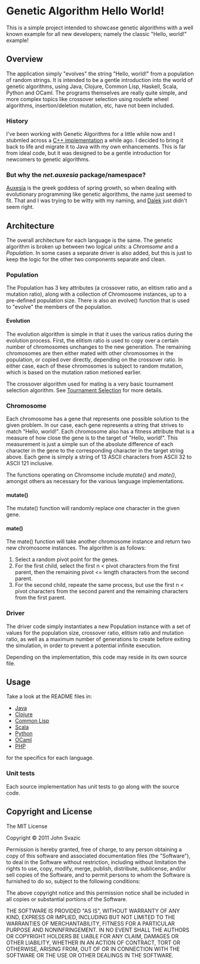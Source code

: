 # Genetic Algorithm Hello World!

This is a simple project intended to showcase genetic algorithms with a well 
known example for all new developers; namely the classic "Hello, world!" 
example!

## Overview

The application simply "evolves" the string "Hello, world!" from a population 
of random strings.  It is intended to be a gentle introduction into the world
of genetic algorithms, using Java, Clojure, Common Lisp, Haskell,
Scala, Python and OCaml.  The programs themselves are really quite
simple, and more complex topics like crossover selection using
roulette wheel algorithms, insertion/deletion mutation, etc, have not
been included.

### History

I've been working with Genetic Algorithms for a little while now and I
stubmled across a 
[C++ implementation](http://www.generation5.org/content/2003/gahelloworld.asp) 
a while ago.  I decided to bring it back to life and migrate it to Java with 
my own enhancements.  This is far from ideal code, but it was designed to be 
a gentle introduction for newcomers to genetic algorithms.

### But why the <i>net.auxesia</i> package/namespace?

[Auxesia](http://www.theoi.com/Ouranios/HoraAuxesia.html) is the greek
goddess of spring growth, so when dealing with evolutionary programming like
genetic algorithms, the name just seemed to fit.  That and I was trying to be
witty with my naming, and [Dalek](http://en.wikipedia.org/wiki/Dalek) just 
didn't seem right.

## Architecture

The overall architecture for each language is the same.  The genetic algorithm
is broken up between two logical units: a <i>Chromsome</i> and a 
<i>Population</i>.  In some cases a separate driver is also added, but this is
just to keep the logic for the other two components separate and clean.

### Population

The Population has 3 key attributes (a crossover ratio, an
elitism ratio and a mutation ratio), along with a collection of Chromosome 
instances, up to a pre-defined population size.  There is also an evolve() 
function that is used to "evolve" the members of the population.

#### Evolution

The evolution algorithm is simple in that it uses the various ratios during
the evolution process.  First, the elitism ratio is used to copy over a 
certain number of chromosomes unchanges to the new generation.  The remaining
chromosomes are then either mated with other chromosomes in the population, or
copied over directly, depending on the crossover ratio.  In either case, each
of these chromosomes is subject to random mutation, which is based on the 
mutation ration metioned earlier.

The crossover algorithm used for mating is a very basic tournament selection
algorithm.  See 
[Tournament Selection](http://en.wikipedia.org/wiki/Tournament_selection) for
more details.

### Chromosome
Each chromosome has a gene that represents one possible solution to the given 
problem.  In our case, each gene represents a string that strives to match
"Hello, world!".  Each chromosome also has a fitness attribute that is a 
measure of how close the gene is to the target of "Hello, world!".  This 
measurement is just a simple sun of the absolute difference of each character
in the gene to the corresponding character in the target string above.  Each
gene is simply a string of 13 ASCII characters from ASCII 32 to ASCII 121 
inclusive.

The functions operating on Chromsome include <i>mutate()</i> and 
<i>mate()</i>, amongst others as necessary for the various language 
implementations.

#### mutate()
The mutate() function will randomly replace one character in the given gene.

#### mate()
The mate() function will take another chromosome instance and return two new
chromosome instances.  The algorithm is as follows:

1.  Select a random pivot point for the genes.
2.  For the first child, select the first n < pivot characters from the first 
    parent, then the remaining pivot <= length characters from the second 
    parent.
3.  For the second child, repeate the same process, but use the first n < pivot
    characters from the second parent and the remaining characters from the
    first parent.

### Driver

The driver code simply instantiates a new Population instance with a set of
values for the population size, crossover ratio, elitism ratio and mutation
ratio, as well as a maximum number of generations to create before exiting
the simulation, in order to prevent a potential infinite execution.

Depending on the implementation, this code may reside in its own source file.
   
## Usage

Take a look at the README files in:

*   [Java](GAHelloWorld/tree/master/java)
*   [Clojure](GAHelloWorld/tree/master/clojure)
*   [Common Lisp](GAHelloWorld/tree/master/common-lisp)
*   [Scala](GAHelloWorld/tree/master/scala)
*   [Python](GAHelloWorld/tree/master/python)
*   [OCaml](GAHelloWorld/tree/master/ocaml)
*   [PHP](GAHelloWorld/tree/master/php)

for the specifics for each language.

### Unit tests

Each source implementation has unit tests to go along with the source code.

## Copyright and License

The MIT License

Copyright &copy; 2011 John Svazic

Permission is hereby granted, free of charge, to any person obtaining a copy
of this software and associated documentation files (the "Software"), to deal
in the Software without restriction, including without limitation the rights
to use, copy, modify, merge, publish, distribute, sublicense, and/or sell
copies of the Software, and to permit persons to whom the Software is
furnished to do so, subject to the following conditions:

The above copyright notice and this permission notice shall be included in
all copies or substantial portions of the Software.

THE SOFTWARE IS PROVIDED "AS IS", WITHOUT WARRANTY OF ANY KIND, EXPRESS OR
IMPLIED, INCLUDING BUT NOT LIMITED TO THE WARRANTIES OF MERCHANTABILITY,
FITNESS FOR A PARTICULAR PURPOSE AND NONINFRINGEMENT. IN NO EVENT SHALL THE
AUTHORS OR COPYRIGHT HOLDERS BE LIABLE FOR ANY CLAIM, DAMAGES OR OTHER
LIABILITY, WHETHER IN AN ACTION OF CONTRACT, TORT OR OTHERWISE, ARISING FROM,
OUT OF OR IN CONNECTION WITH THE SOFTWARE OR THE USE OR OTHER DEALINGS IN
THE SOFTWARE.
